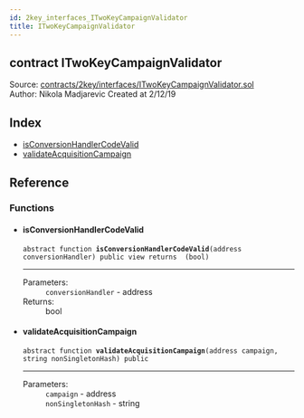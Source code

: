 ```yaml
---
id: 2key_interfaces_ITwoKeyCampaignValidator
title: ITwoKeyCampaignValidator
---
```


<div class="contract-doc"><div class="contract"><h2 class="contract-header"><span class="contract-kind">contract</span> ITwoKeyCampaignValidator</h2><div class="source">Source: <a href="https://github.com/2keynet/web3-alpha/blob/v0.0.3/contracts/2key/interfaces/ITwoKeyCampaignValidator.sol" target="_blank">contracts/2key/interfaces/ITwoKeyCampaignValidator.sol</a></div><div class="author">Author: Nikola Madjarevic Created at 2/12/19</div></div><div class="index"><h2>Index</h2><ul><li><a href="2key_interfaces_ITwoKeyCampaignValidator.html#isConversionHandlerCodeValid">isConversionHandlerCodeValid</a></li><li><a href="2key_interfaces_ITwoKeyCampaignValidator.html#validateAcquisitionCampaign">validateAcquisitionCampaign</a></li></ul></div><div class="reference"><h2>Reference</h2><div class="functions"><h3>Functions</h3><ul><li><div class="item function"><span id="isConversionHandlerCodeValid" class="anchor-marker"></span><h4 class="name">isConversionHandlerCodeValid</h4><div class="body"><code class="signature"><span>abstract </span>function <strong>isConversionHandlerCodeValid</strong><span>(address conversionHandler) </span><span>public </span><span>view </span><span>returns  (bool) </span></code><hr/><dl><dt><span class="label-parameters">Parameters:</span></dt><dd><div><code>conversionHandler</code> - address</div></dd><dt><span class="label-return">Returns:</span></dt><dd>bool</dd></dl></div></div></li><li><div class="item function"><span id="validateAcquisitionCampaign" class="anchor-marker"></span><h4 class="name">validateAcquisitionCampaign</h4><div class="body"><code class="signature"><span>abstract </span>function <strong>validateAcquisitionCampaign</strong><span>(address campaign, string nonSingletonHash) </span><span>public </span></code><hr/><dl><dt><span class="label-parameters">Parameters:</span></dt><dd><div><code>campaign</code> - address</div><div><code>nonSingletonHash</code> - string</div></dd></dl></div></div></li></ul></div></div></div>
